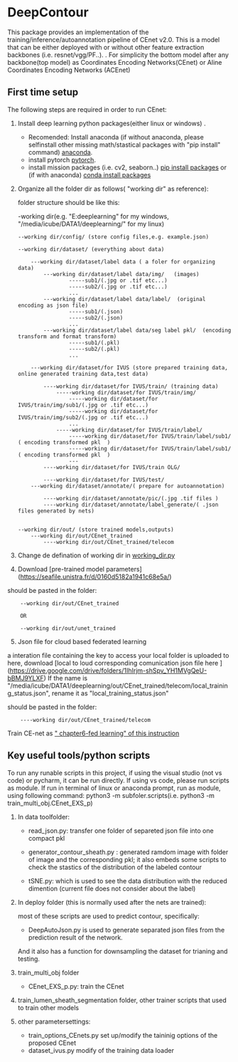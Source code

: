 # DeepContour
This package provides an implementation of the training/inference/autoannotation pipeline of CEnet
v2.0. This is a model that can be either deployed with or without other feature extraction 
backbones (i.e. resnet/vgg/PF..). 
. For simplicity the bottom model after any backbone(top model) as Coordinates Encoding Networks(CEnet) or Aline Coordinates Encoding Networks (ACEnet)
## First time setup

The following steps are required in order to run CEnet:

1.  Install deep learning python packages(either linux or windows) .
    *   Recomended: Install anaconda (if without anaconda, please selfinstall other missing math/stastical packages with "pip install" command)
        [anaconda](https://www.anaconda.com/).
    *   install pytorch
        [pytorch](https://pytorch.org/).
    *   install mission packages (i.e. cv2, seaborn..)
        [pip install packages](https://packaging.python.org/en/latest/tutorials/installing-packages/)
        or (if with anaconda)
        [conda install packages](https://docs.anaconda.com/anaconda/user-guide/tasks/install-packages/)
1.  Organize all the folder dir as follows( "working dir" as reference):
	
	folder structure should be like this:

	-working dir(e.g. "E:deeplearning" for my windows, "/media/icube/DATA1/deeplearning/" for my linux)

		--working dir/config/ (store config files,e.g. example.json)

		--working dir/dataset/ (everything about data)

			---working dir/dataset/label data ( a foler for organizing data)
				---working dir/dataset/label data/img/   (images)
						-----sub1/(.jpg or .tif etc...)
						-----sub2/(.jpg or .tif etc...)
						...
				---working dir/dataset/label data/label/  (original encoding as json file)
						-----sub1/(.json)
						-----sub2/(.json)
						...
				---working dir/dataset/label data/seg label pkl/  (encoding transform and format transform)
						-----sub1/(.pkl)
						-----sub2/(.pkl)
						...

			---working dir/dataset/for IVUS (store prepared training data, online generated training data,test data)

				----working dir/dataset/for IVUS/train/ (training data)
					-----working dir/dataset/for IVUS/train/img/
						-----working dir/dataset/for IVUS/train/img/sub1/(.jpg or .tif etc...)
						-----working dir/dataset/for IVUS/train/img/sub2/(.jpg or .tif etc...)
						...
					-----working dir/dataset/for IVUS/train/label/  
						-----working dir/dataset/for IVUS/train/label/sub1/ ( encoding transformed pkl  )
						-----working dir/dataset/for IVUS/train/label/sub1/ ( encoding transformed pkl  )
						---
				----working dir/dataset/for IVUS/train OLG/

				----working dir/dataset/for IVUS/test/
			---working dir/dataset/annotate/( prepare for autoannotation)

				----working dir/dataset/annotate/pic/(.jpg .tif files )
				----working dir/dataset/annotate/label_generate/( .json files generated by nets)
					  

		--working dir/out/ (store trained models,outputs)
			---working dir/out/CEnet_trained
				----working dir/out/CEnet_trained/telecom




1.  Change de defination of working dir in [working_dir.py](https://gitlab.kuleuven.be/u0132260/atlas_collab_ivus/-/blob/main/DeepContour/working_dir_root.py)


1.  Download [pre-trained model parameters] (https://seafile.unistra.fr/d/0160d5182a1941c68e5a/)

 should be pasted in the folder:

		--working dir/out/CEnet_trained

		OR

		--working dir/out/unet_trained







5.  Json file for cloud based federated learning

a interation file containing the key to access your local folder is  uploaded to here, download [local to loud corresponding comunication json file here ] (https://drive.google.com/drive/folders/1IhIrjm-shSpv_YH1MVgQeU-bBMJ9YLXF)
If the name is  "/media/icube/DATA1/deeplearning/out/CEnet_trained/telecom/local_training_status.json", rename it as "local_training_status.json"

 should be pasted in the folder:

		----working dir/out/CEnet_trained/telecom
Train CE-net as [" chapter6-fed learning" of this instruction](https://docs.google.com/document/d/1mBG2aeF13Qqxt48tZfYnptq_DKhZpqHj/edit?usp=sharing&ouid=104923533845283983955&rtpof=true&sd=true)



## Key useful tools/python scripts
To run any runable scripts in this project,
if using the visual studio (not vs code) or pycharm, it can be run directly. 
If using vs code, please run scripts as module.
If run in terminal of linux or anaconda prompt, run as module, using following command: python3 -m subfoler.scripts(i.e. python3 -m train_multi_obj.CEnet_EXS_p)

1.  In data toolfolder:


	*   read_json.py: transfer one folder of separeted json file into one compact pkl


	*   generator_contour_sheath.py : generated ramdom image with folder of image and the corresponding pkl; it also embeds some scripts to check the stastics of the distribution of the labeled contour 


	*   tSNE.py: which is used to see the data distribution with the reduced dimention (current file does not consider about the label)




1.  In deploy folder (this is normally used after the nets are trained): 

    most of these scripts are used to predict contour, specifically:
 
	*   DeepAutoJson.py is used to generate separated json files from the prediction result of the network.

    And it also has a function for downsampling the dataset for trianing and testing.
1.  train_multi_obj folder 
	*   CEnet_EXS_p.py: train the CEnet 
1.  train_lumen_sheath_segmentation folder, other trainer scripts that used to train other models
1.  other parametersettings:
	*   train_options_CEnets.py set up/modify the taininig options of the proposed CEnet
	*   dataset_ivus.py modify of the training data loader
